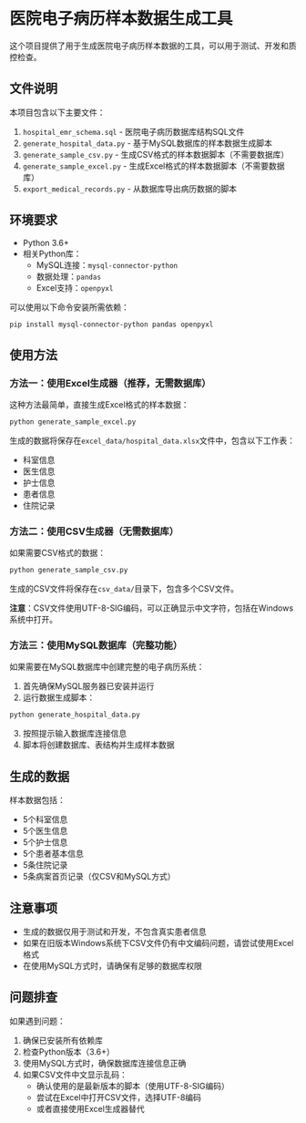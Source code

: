 # 医院电子病历样本数据生成工具

这个项目提供了用于生成医院电子病历样本数据的工具，可以用于测试、开发和质控检查。

## 文件说明

本项目包含以下主要文件：

1. `hospital_emr_schema.sql` - 医院电子病历数据库结构SQL文件
2. `generate_hospital_data.py` - 基于MySQL数据库的样本数据生成脚本
3. `generate_sample_csv.py` - 生成CSV格式的样本数据脚本（不需要数据库）
4. `generate_sample_excel.py` - 生成Excel格式的样本数据脚本（不需要数据库）
5. `export_medical_records.py` - 从数据库导出病历数据的脚本

## 环境要求

- Python 3.6+
- 相关Python库：
  - MySQL连接：`mysql-connector-python`
  - 数据处理：`pandas`
  - Excel支持：`openpyxl`

可以使用以下命令安装所需依赖：

```bash
pip install mysql-connector-python pandas openpyxl
```

## 使用方法

### 方法一：使用Excel生成器（推荐，无需数据库）

这种方法最简单，直接生成Excel格式的样本数据：

```bash
python generate_sample_excel.py
```

生成的数据将保存在`excel_data/hospital_data.xlsx`文件中，包含以下工作表：
- 科室信息
- 医生信息
- 护士信息
- 患者信息
- 住院记录

### 方法二：使用CSV生成器（无需数据库）

如果需要CSV格式的数据：

```bash
python generate_sample_csv.py
```

生成的CSV文件将保存在`csv_data/`目录下，包含多个CSV文件。

**注意**：CSV文件使用UTF-8-SIG编码，可以正确显示中文字符，包括在Windows系统中打开。

### 方法三：使用MySQL数据库（完整功能）

如果需要在MySQL数据库中创建完整的电子病历系统：

1. 首先确保MySQL服务器已安装并运行
2. 运行数据生成脚本：

```bash
python generate_hospital_data.py
```

3. 按照提示输入数据库连接信息
4. 脚本将创建数据库、表结构并生成样本数据

## 生成的数据

样本数据包括：

- 5个科室信息
- 5个医生信息
- 5个护士信息
- 5个患者基本信息
- 5条住院记录
- 5条病案首页记录（仅CSV和MySQL方式）

## 注意事项

- 生成的数据仅用于测试和开发，不包含真实患者信息
- 如果在旧版本Windows系统下CSV文件仍有中文编码问题，请尝试使用Excel格式
- 在使用MySQL方式时，请确保有足够的数据库权限

## 问题排查

如果遇到问题：

1. 确保已安装所有依赖库
2. 检查Python版本（3.6+）
3. 使用MySQL方式时，确保数据库连接信息正确
4. 如果CSV文件中文显示乱码：
   - 确认使用的是最新版本的脚本（使用UTF-8-SIG编码）
   - 尝试在Excel中打开CSV文件，选择UTF-8编码
   - 或者直接使用Excel生成器替代 